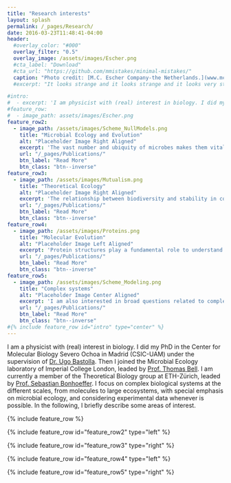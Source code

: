 ```yaml
---
title: "Research interests"
layout: splash
permalink: /_pages/Research/
date: 2016-03-23T11:48:41-04:00
header:
  #overlay_color: "#000"
  overlay_filter: "0.5"
  overlay_image: /assets/images/Escher.png
  #cta_label: "Download"
  #cta_url: "https://github.com/mmistakes/minimal-mistakes/"
  caption: "Photo credit: [M.C. Escher Company-the Netherlands.](www.mcescher.com)"
  #excerpt: "It looks strange and it looks strange and it looks very strange; and then suddenly it doesn't look strange at all and you can't understand what made it look strange in the first place. Gertrude Stein."

#intro: 
#  - excerpt: 'I am physicist with (real) interest in biology. I did my PhD in the Center for Molecular Biology Severo Ochoa in Madrid (CSIC-UAM) under the supervision of [Dr. Ugo Bastolla](https://ub.cbm.uam.es/). Then I joined the Microbial Ecology laboratory of Imperial College London, leaded by [Prof. Thomas Bell](https://bellmicrobelab.wordpress.com/), and where I am still External Lecturer in the MSc of Computational Methods in Ecology and Evolution. I am currently a member of the Theoretical Biology group at ETH-Zürich, leaded by  [Prof. Sebastian Bonhoeffer](www.tb.ethz.ch). I focus on complex biological systems at the different scales, from molecules to large ecosystems, with special emphasis on microbial ecology, and considering experimental data whenever is possible. In the following, I briefly describe some areas of interest.'
#feature_row:
#  - image_path: assets/images/Escher.png
feature_row2:
  - image_path: /assets/images/Scheme_NullModels.png
    title: "Microbial Ecology and Evolution"
    alt: "Placeholder Image Right Aligned"
    excerpt: 'The vast number and ubiquity of microbes makes them vital for a variety of processes, from global carbon balance to antibiotic pathogenesis. However, we are still far from getting a clear picture of the ecological and evolutionary determinants shaping bacterial communities, which is necessary for the control and further development of any potential application. I am interested in the integration of top-down and bottom-up computational methods, combining statistical analysis from natural samples and genome-based models. My aim is to shed light on the complex relation between bacterial biodiversity and community function.'
    url: "/_pages/Publications/"
    btn_label: "Read More"
    btn_class: "btn--inverse"
feature_row3:
  - image_path: /assets/images/Mutualism.png
    title: "Theoretical Ecology"
    alt: "Placeholder Image Right Aligned"
    excerpt: 'The relationship between biodiversity and stability in complex ecosystems has undergone a long debate involving intense theoretical research. I am interested in deciphering which is the role that the different species interactions have on this relationship, with particular emphasis on mutualistic interactions. Mutualism has been historically considered detrimental for biodiversity, overemphasizing the role of competition. We are challenging this view with a fresh perspective based on the importance of structural stability.'
    url: "/_pages/Publications/"
    btn_label: "Read More"
    btn_class: "btn--inverse"
feature_row4:
  - image_path: /assets/images/Proteins.png
    title: "Molecular Evolution"
    alt: "Placeholder Image Left Aligned"
    excerpt: 'Protein structures play a fundamental role to understand the complex relationship between protein evoltuion and protein function. They allow us to incorporate physical principles into evolutionary analysis. My work aims to understand the effects that the different evolutionary events have in the protein structure, through the analysis of the topological properties of the protein structure space and the relationship between protein structures and protein sequences divergences, among other questions.'
    url: "/_pages/Publications/"
    btn_label: "Read More"
    btn_class: "btn--inverse"
feature_row5:
  - image_path: /assets/images/Scheme_Modeling.png
    title: "Complex systems"
    alt: "Placeholder Image Center Aligned"
    excerpt: 'I am also interested in broad questions related to complex biological systems, such as emergent behaviours, community-level functioning or group selection. I address these questions both from the philosophical and the methodological sides. I developed a novel framework to investigate epistemological questions, and also contributed computational tools to work with complex networks, an important representation of complex systems widely used in modern reseearch, and present in most of my work.'
    url: "/_pages/Publications/"
    btn_label: "Read More"
    btn_class: "btn--inverse"
#{% include feature_row id="intro" type="center" %}
---
```


I am a physicist with (real) interest in biology. I did my PhD in the Center for Molecular Biology Severo Ochoa in Madrid (CSIC-UAM) under the supervision of [Dr. Ugo Bastolla](https://ub.cbm.uam.es/). Then I joined the Microbial Ecology laboratory of Imperial College London, leaded by [Prof. Thomas Bell](https://bellmicrobelab.wordpress.com/). I am currently a member of the Theoretical Biology group at ETH-Zürich, leaded by  [Prof. Sebastian Bonhoeffer](www.tb.ethz.ch). I focus on complex biological systems at the different scales, from molecules to large ecosystems, with special emphasis on microbial ecology, and considering experimental data whenever is possible. In the following, I briefly describe some areas of interest.

{% include feature_row %}

{% include feature_row id="feature_row2" type="left" %}

{% include feature_row id="feature_row3" type="right" %}

{% include feature_row id="feature_row4" type="left" %}

{% include feature_row id="feature_row5" type="right" %}
